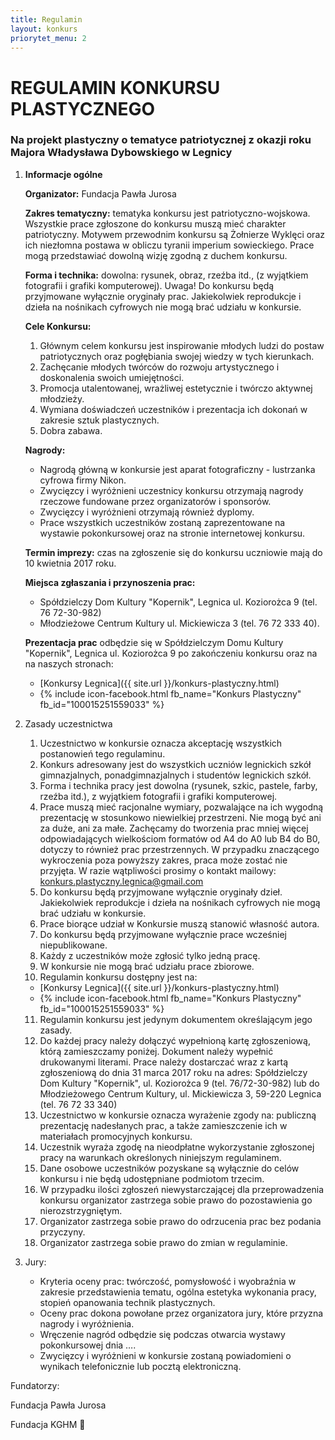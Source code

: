```yaml
---
title: Regulamin
layout: konkurs
priorytet_menu: 2
---
```

# REGULAMIN KONKURSU PLASTYCZNEGO

<h3>
Na projekt plastyczny o tematyce patriotycznej
z okazji roku Majora Władysława Dybowskiego w Legnicy
</h3>

1. **Informacje ogólne**

   **Organizator:** Fundacja Pawła Jurosa

   **Zakres tematyczny:** tematyka konkursu jest patriotyczno-wojskowa. Wszystkie prace
   zgłoszone do konkursu muszą mieć charakter patriotyczny. Motywem przewodnim konkursu
   są Żołnierze Wyklęci oraz ich niezłomna postawa w obliczu tyranii imperium sowieckiego.
   Prace mogą przedstawiać dowolną wizję zgodną z duchem konkursu.

   **Forma i technika:** dowolna: rysunek, obraz, rzeźba itd., (z wyjątkiem fotografii i grafiki
   komputerowej). <span class="regulamin-uwaga">Uwaga! Do konkursu będą przyjmowane wyłącznie oryginały prac.
   Jakiekolwiek reprodukcje i dzieła na nośnikach cyfrowych nie mogą brać udziału w
   konkursie.</span>

   **Cele Konkursu:**

    1. Głównym celem konkursu jest inspirowanie młodych ludzi do postaw patriotycznych
    oraz pogłębiania swojej wiedzy w tych kierunkach.
    1. Zachęcanie młodych twórców do rozwoju artystycznego i doskonalenia swoich
    umiejętności.
    2. Promocja utalentowanej, wrażliwej estetycznie i twórczo aktywnej młodzieży.
    3. Wymiana doświadczeń uczestników i prezentacja ich dokonań w zakresie sztuk
    plastycznych.
    4. Dobra zabawa.  

    **Nagrody:**

     * Nagrodą główną w konkursie jest aparat fotograficzny - lustrzanka cyfrowa firmy Nikon.  
     * Zwycięzcy i wyróżnieni uczestnicy konkursu otrzymają nagrody rzeczowe fundowane przez
    organizatorów i sponsorów.  
     * Zwycięzcy i wyróżnieni otrzymają również dyplomy.
     * Prace wszystkich uczestników zostaną zaprezentowane na wystawie pokonkursowej oraz na
    stronie internetowej konkursu.

    **Termin imprezy:** czas na zgłoszenie się do konkursu uczniowie mają do 10 kwietnia 2017
    roku.

    **Miejsca zgłaszania i przynoszenia prac:**

     * <span class="regulamin-adres">Spółdzielczy Dom Kultury "Kopernik", Legnica ul.
    Koziorożca 9 </span><span class="regulamin-tel">(tel. 76 72-30-982)</span>
     * <span class="regulamin-adres">Młodzieżowe Centrum Kultury ul. Mickiewicza 3</span>
    <span class="regulamin-tel">(tel. 76 72 333 40)</span>.

    **Prezentacja prac** odbędzie się w Spółdzielczym Domu Kultury
    "Kopernik", Legnica ul. Koziorożca 9 po zakończeniu konkursu oraz na na naszych stronach:

      * [Konkursy Legnica]({{ site.url }}/konkurs-plastyczny.html)
      * {% include icon-facebook.html fb_name="Konkurs Plastyczny" fb_id="100015251559033" %}

2. Zasady uczestnictwa

    1. Uczestnictwo w konkursie oznacza akceptację wszystkich postanowień tego
    regulaminu.
    2. Konkurs adresowany jest do wszystkich uczniów legnickich szkół
    gimnazjalnych, ponadgimnazjalnych i studentów legnickich szkół.
    3. Forma i technika pracy jest dowolna (rysunek, szkic, pastele, farby, rzeźba
        itd.), z wyjątkiem fotografii i grafiki komputerowej.
    4. Prace muszą mieć racjonalne wymiary, pozwalające na ich wygodną
    prezentację w stosunkowo niewielkiej przestrzeni. Nie mogą być ani za duże, ani za
    małe. Zachęcamy do tworzenia prac mniej więcej odpowiadających wielkościom
    formatów od A4 do A0 lub B4 do B0, dotyczy to również prac przestrzennych. W
    przypadku znaczącego wykroczenia poza powyższy zakres, praca może zostać nie
    przyjęta. W razie wątpliwości prosimy o kontakt mailowy:
    konkurs.plastyczny.legnica@gmail.com
    5. Do konkursu będą przyjmowane wyłącznie oryginały dzieł. Jakiekolwiek
    reprodukcje i dzieła na nośnikach cyfrowych nie mogą brać udziału w konkursie.
    6. Prace biorące udział w Konkursie muszą stanowić własność autora.
    7. Do konkursu będą przyjmowane wyłącznie prace wcześniej niepublikowane.
    8. Każdy z uczestników może zgłosić tylko jedną pracę.
    9. W konkursie nie mogą brać udziału prace zbiorowe.
    10. Regulamin konkursu dostępny jest na:
     * [Konkursy Legnica]({{ site.url }}/konkurs-plastyczny.html)
     * {% include icon-facebook.html fb_name="Konkurs Plastyczny" fb_id="100015251559033" %}

    11. Regulamin konkursu jest jedynym dokumentem określającym jego zasady.
    11. Do każdej pracy należy dołączyć wypełnioną kartę zgłoszeniową, którą
    zamieszczamy poniżej. Dokument należy wypełnić drukowanymi literami. Prace
    należy dostarczać wraz z kartą zgłoszeniową do dnia 31 marca 2017 roku na adres:
    Spółdzielczy Dom Kultury "Kopernik", ul. Koziorożca 9 <span class="regulamin-tel">(tel. 76/72-30-982)</span> lub do
    Młodzieżowego Centrum Kultury, ul. Mickiewicza 3, 59-220 Legnica
    <span class="regulamin-tel">(tel. 76 72 33 340)</span>
    12. Uczestnictwo w konkursie oznacza wyrażenie zgody na: publiczną prezentację
    nadesłanych prac, a także zamieszczenie ich w materiałach promocyjnych konkursu.
    13. Uczestnik wyraża zgodę na nieodpłatne wykorzystanie zgłoszonej pracy na
    warunkach określonych niniejszym regulaminem.
    14. Dane osobowe uczestników pozyskane są wyłącznie do celów konkursu i nie
    będą udostępniane podmiotom trzecim.
    15. W przypadku ilości zgłoszeń niewystarczającej dla przeprowadzenia konkursu
    organizator zastrzega sobie prawo do pozostawienia go nierozstrzygniętym.
    16. Organizator zastrzega sobie prawo do odrzucenia prac bez podania przyczyny.
    17. Organizator zastrzega sobie prawo do zmian w regulaminie.


1. Jury:

    * Kryteria oceny prac: twórczość, pomysłowość i wyobraźnia w zakresie przedstawienia
    tematu, ogólna estetyka wykonania pracy, stopień opanowania technik plastycznych.
    * Oceny prac dokona powołane przez organizatora jury, które przyzna nagrody i
    wyróżnienia.
    * Wręczenie nagród odbędzie się podczas otwarcia wystawy pokonkursowej dnia ….
    * Zwycięzcy i wyróżnieni w konkursie zostaną powiadomieni o wynikach telefonicznie
    lub pocztą elektroniczną.


Fundatorzy:

Fundacja Pawła Jurosa

Fundacja KGHM

